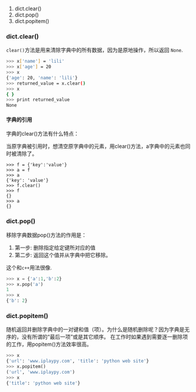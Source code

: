 1. dict.clear()
2. dict.pop()
3. dict.popitem()

### dict.clear()
`clear()`方法是用来清除字典中的所有数据，因为是原地操作，所以返回 `None`.

```bash
>>> x['name'] = 'lili'
>>> x['age'] = 20
>>> x
{'age': 20, 'name': 'lili'}
>>> returned_value = x.clear()
>>> x
{ }
>>> print returned_value
None
```

#### 字典的引用
字典的clear()方法有什么特点：

当原字典被引用时，想清空原字典中的元素，用clear()方法，a字典中的元素也同时被清除了。


```
>>> f = {'key':'value'}
>>> a = f
>>> a
{'key': 'value'}
>>> f.clear()
>>> f
{}
>>> a
{}

```
### dict.pop()
移除字典数据pop()方法的作用是：
1. 第一步: 删除指定给定键所对应的值
2. 第二步: 返回这个值并从字典中把它移除。

这个和`c++`用法很像.

```python
>>> x = {'a':1,'b':2}
>>> x.pop('a')
1
>>> x
{'b': 2}
```

### dict.popitem()
随机返回并删除字典中的一对键和值（项）。为什么是随机删除呢？因为字典是无序的，没有所谓的“最后一项”或是其它顺序。
在工作时如果遇到需要逐一删除项的工作，用popitem()方法效率很高。

```python
>>> x
{'url': 'www.iplaypy.com', 'title': 'python web site'}
>>> x.popitem()
('url', 'www.iplaypy.com')
>>> x
{'title': 'python web site'}
```
